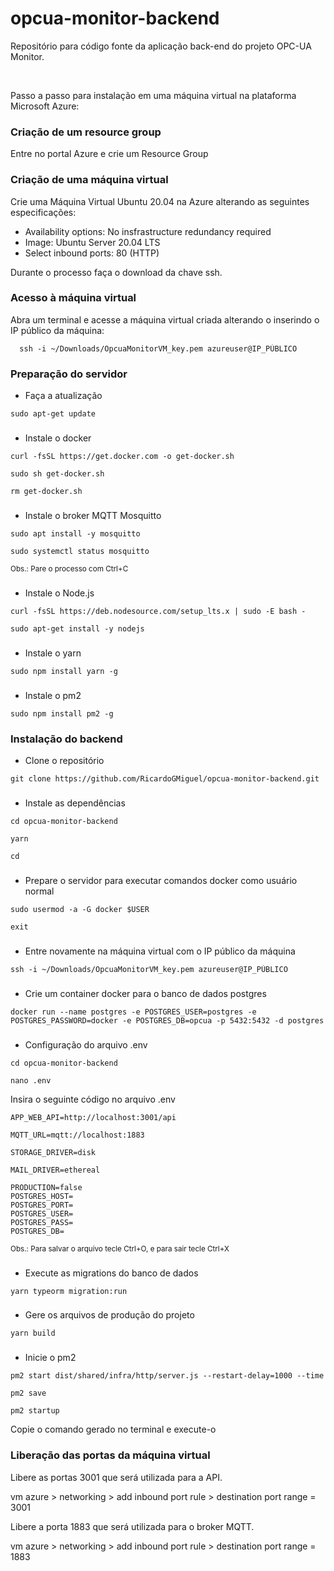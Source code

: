 # opcua-monitor-backend

Repositório para código fonte da aplicação back-end do projeto OPC-UA Monitor.

<br>

Passo a passo para instalação em uma máquina virtual na plataforma Microsoft Azure:

### Criação de um resource group

Entre no portal Azure e crie um Resource Group

### Criação de uma máquina virtual

Crie uma Máquina Virtual Ubuntu 20.04 na Azure alterando as seguintes especificações:

- Availability options: No insfrastructure redundancy required
- Image: Ubuntu Server 20.04 LTS
- Select inbound ports: 80 (HTTP)

Durante o processo faça o download da chave ssh.

### Acesso à máquina virtual

Abra um terminal e acesse a máquina virtual criada alterando o inserindo o IP público da máquina:

```
  ssh -i ~/Downloads/OpcuaMonitorVM_key.pem azureuser@IP_PÙBLICO
```

### Preparação do servidor

- Faça a atualização

```
sudo apt-get update
```
###

- Instale o docker

```
curl -fsSL https://get.docker.com -o get-docker.sh
```
```
sudo sh get-docker.sh
```
```
rm get-docker.sh
```

###

- Instale o broker MQTT Mosquitto

```
sudo apt install -y mosquitto
```
```
sudo systemctl status mosquitto
```
<sub>Obs.: Pare o processo com Ctrl+C</sub> 

###

- Instale o Node.js

```
curl -fsSL https://deb.nodesource.com/setup_lts.x | sudo -E bash -
```
```
sudo apt-get install -y nodejs
```
###

- Instale o yarn

```
sudo npm install yarn -g
```

###

- Instale o pm2

```
sudo npm install pm2 -g
``` 

### Instalação do backend

- Clone o repositório

```
git clone https://github.com/RicardoGMiguel/opcua-monitor-backend.git
 ```
###

- Instale as dependências

```
cd opcua-monitor-backend
```
```
yarn
```
```
cd
```

###

- Prepare o servidor para executar comandos docker como usuário normal

```
sudo usermod -a -G docker $USER
```
```
exit
```

###

- Entre novamente na máquina virtual com o IP público da máquina

```
ssh -i ~/Downloads/OpcuaMonitorVM_key.pem azureuser@IP_PÙBLICO
```
  
###

- Crie um container docker para o banco de dados postgres

```
docker run --name postgres -e POSTGRES_USER=postgres -e POSTGRES_PASSWORD=docker -e POSTGRES_DB=opcua -p 5432:5432 -d postgres
```

###

- Configuração do arquivo .env

```
cd opcua-monitor-backend
```
```
nano .env
```
Insira o seguinte código no arquivo .env

```
APP_WEB_API=http://localhost:3001/api
  
MQTT_URL=mqtt://localhost:1883
  
STORAGE_DRIVER=disk
  
MAIL_DRIVER=ethereal
  
PRODUCTION=false
POSTGRES_HOST=
POSTGRES_PORT=
POSTGRES_USER=
POSTGRES_PASS=
POSTGRES_DB=
```
<sub>Obs.: Para salvar o arquivo tecle Ctrl+O, e para sair tecle Ctrl+X</sub>

###

- Execute as migrations do banco de dados

```
yarn typeorm migration:run
```

###

- Gere os arquivos de produção do projeto
```
yarn build
```

###

- Inicie o pm2

```
pm2 start dist/shared/infra/http/server.js --restart-delay=1000 --time
```
```
pm2 save
```
```
pm2 startup
```

Copie o comando gerado no terminal e execute-o

### Liberação das portas da máquina virtual

Libere as portas 3001 que será utilizada para a API.

  vm azure > networking > add inbound port rule > destination port range = 3001

Libere a porta 1883 que será utilizada para o broker MQTT.

   vm azure > networking > add inbound port rule > destination port range = 1883














